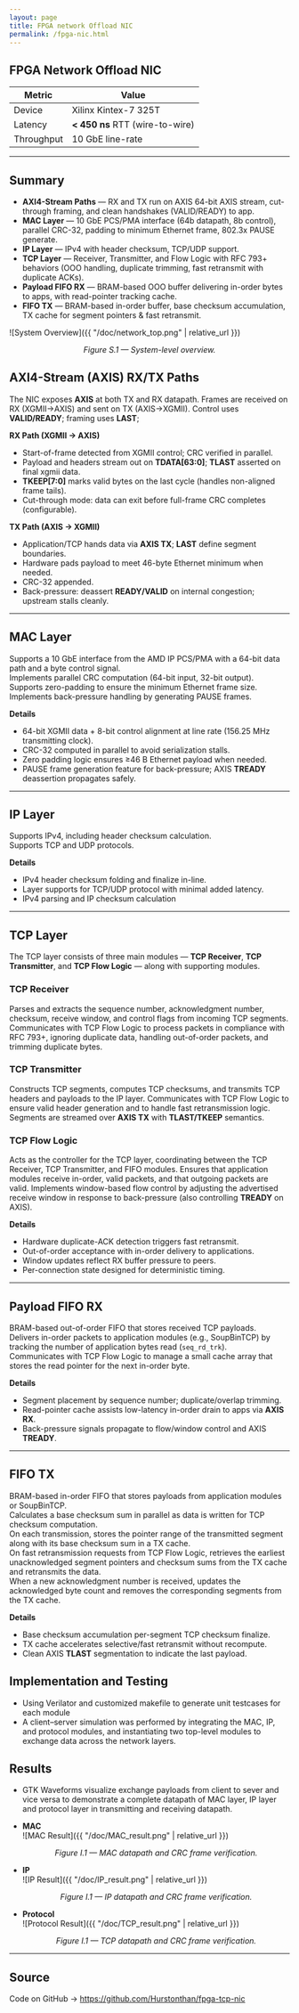 ```yaml
---
layout: page
title: FPGA network Offload NIC
permalink: /fpga-nic.html
---
```


## FPGA Network Offload NIC

| Metric | Value |
|--------|-------|
| Device | Xilinx Kintex-7 325T |
| Latency | **< 450 ns** RTT (wire-to-wire) |
| Throughput | 10 GbE line-rate |

---

## Summary

- **AXI4-Stream Paths** — RX and TX run on AXIS 64-bit AXIS stream, cut-through framing, and clean handshakes (VALID/READY) to app.
- **MAC Layer** — 10 GbE PCS/PMA interface (64b datapath, 8b control), parallel CRC-32, padding to minimum Ethernet frame, 802.3x PAUSE generate.
- **IP Layer** — IPv4 with header checksum, TCP/UDP support.
- **TCP Layer** — Receiver, Transmitter, and Flow Logic with RFC 793+ behaviors (OOO handling, duplicate trimming, fast retransmit with duplicate ACKs).
- **Payload FIFO RX** — BRAM-based OOO buffer delivering in-order bytes to apps, with read-pointer tracking cache.
- **FIFO TX** — BRAM-based in-order buffer, base checksum accumulation, TX cache for segment pointers & fast retransmit.

![System Overview]({{ "/doc/network_top.png" | relative_url }})
<p align="center"><em>Figure S.1 — System-level overview.</em></p>



## AXI4-Stream (AXIS) RX/TX Paths

The NIC exposes **AXIS** at both TX and RX datapath. Frames are received on RX (XGMII→AXIS) and sent on TX (AXIS→XGMII). Control uses **VALID/READY**; framing uses **LAST**;

<!-- ![AXIS Overview]({{ "/doc/axis-overview.png" | relative_url }})
<p align="center"><em>Figure A.1 — AXIS bridging at RX/TX boundaries.</em></p> -->

**RX Path (XGMII → AXIS)**  
- Start-of-frame detected from XGMII control; CRC verified in parallel.  
- Payload and headers stream out on **TDATA[63:0]**; **TLAST** asserted on final xgmii data.  
- **TKEEP[7:0]** marks valid bytes on the last cycle (handles non-aligned frame tails).  
- Cut-through mode: data can exit before full-frame CRC completes (configurable).

**TX Path (AXIS → XGMII)**  
- Application/TCP hands data via **AXIS TX**; **LAST** define segment boundaries.  
- Hardware pads payload to meet 46-byte Ethernet minimum when needed.  
- CRC-32 appended.  
- Back-pressure: deassert **READY/VALID** on internal congestion; upstream stalls cleanly.

---

## MAC Layer

Supports a 10 GbE interface from the AMD IP PCS/PMA with a 64-bit data path and a byte control signal.  
Implements parallel CRC computation (64-bit input, 32-bit output).  
Supports zero-padding to ensure the minimum Ethernet frame size.  
Implements back-pressure handling by generating PAUSE frames.

<!-- ![MAC Layer]({{ "/doc/mac-lay.png" | relative_url }})
<p align="center"><em>Figure M.1 — MAC datapath.</em></p> -->

**Details**
- 64-bit XGMII data + 8-bit control alignment at line rate (156.25 MHz transmitting clock).  
- CRC-32 computed in parallel to avoid serialization stalls.  
- Zero padding logic ensures ≥46 B Ethernet payload when needed.  
- PAUSE frame generation feature for back-pressure; AXIS **TREADY** deassertion propagates safely.

---

## IP Layer

Supports IPv4, including header checksum calculation.  
Supports TCP and UDP protocols.  

<!-- ![IP Layer]({{ "/doc/ip-layer.png" | relative_url }})
<p align="center"><em>Figure I.1 — IP parsing pipeline and checksum unit.</em></p> -->

**Details**
- IPv4 header checksum folding and finalize in-line.  
- Layer supports for TCP/UDP protocol with minimal added latency.
- IPv4 parsing and IP checksum calculation

---

## TCP Layer

The TCP layer consists of three main modules — **TCP Receiver**, **TCP Transmitter**, and **TCP Flow Logic** — along with supporting modules.

<!-- ![TCP Layer]({{ "/doc/tcp-layer.png" | relative_url }})
<p align="center"><em>Figure T.1 — TCP RX/TX/Flow control orchestration.</em></p> -->

### TCP Receiver
Parses and extracts the sequence number, acknowledgment number, checksum, receive window, and control flags from incoming TCP segments. Communicates with TCP Flow Logic to process packets in compliance with RFC 793+, ignoring duplicate data, handling out-of-order packets, and trimming duplicate bytes.

### TCP Transmitter
Constructs TCP segments, computes TCP checksums, and transmits TCP headers and payloads to the IP layer. Communicates with TCP Flow Logic to ensure valid header generation and to handle fast retransmission logic. Segments are streamed over **AXIS TX** with **TLAST/TKEEP** semantics.

### TCP Flow Logic
Acts as the controller for the TCP layer, coordinating between the TCP Receiver, TCP Transmitter, and FIFO modules. Ensures that application modules receive in-order, valid packets, and that outgoing packets are valid. Implements window-based flow control by adjusting the advertised receive window in response to back-pressure (also controlling **TREADY** on AXIS).

**Details**
- Hardware duplicate-ACK detection triggers fast retransmit.  
- Out-of-order acceptance with in-order delivery to applications.  
- Window updates reflect RX buffer pressure to peers.  
- Per-connection state designed for deterministic timing.

---

## Payload FIFO RX

BRAM-based out-of-order FIFO that stores received TCP payloads.  
Delivers in-order packets to application modules (e.g., SoupBinTCP) by tracking the number of application bytes read (`seq_rd_trk`).  
Communicates with TCP Flow Logic to manage a small cache array that stores the read pointer for the next in-order byte.

<!-- ![Payload FIFO RX]({{ "/doc/payload-fifo-rx.png" | relative_url }})
<p align="center"><em>Figure R.1 — RX FIFO with OOO accept / in-order release.</em></p> -->

**Details**
- Segment placement by sequence number; duplicate/overlap trimming.  
- Read-pointer cache assists low-latency in-order drain to apps via **AXIS RX**.  
- Back-pressure signals propagate to flow/window control and AXIS **TREADY**.

---

## FIFO TX

BRAM-based in-order FIFO that stores payloads from application modules or SoupBinTCP.  
Calculates a base checksum sum in parallel as data is written for TCP checksum computation.  
On each transmission, stores the pointer range of the transmitted segment along with its base checksum sum in a TX cache.  
On fast retransmission requests from TCP Flow Logic, retrieves the earliest unacknowledged segment pointers and checksum sums from the TX cache and retransmits the data.  
When a new acknowledgment number is received, updates the acknowledged byte count and removes the corresponding segments from the TX cache.

<!-- ![FIFO TX]({{ "/doc/fifo-tx.png" | relative_url }})
<p align="center"><em>Figure X.1 — TX FIFO with base-sum accumulation and TX cache.</em></p> -->

**Details**
- Base checksum accumulation per-segment TCP checksum finalize.  
- TX cache accelerates selective/fast retransmit without recompute.  
- Clean AXIS **TLAST** segmentation to indicate the last payload.

## Implementation and Testing
- Using Verilator and customized makefile to generate unit testcases for each module
- A client–server simulation was performed by integrating the MAC, IP, and protocol modules, and instantiating two top-level modules to exchange data across the network layers.

## Results
- GTK Waveforms visualize exchange payloads from client to sever and vice versa to demonstrate a complete datapath of MAC layer, IP layer and protocol layer in transmitting and receiving datapath.
  
- **MAC**  
  ![MAC Result]({{ "/doc/MAC_result.png" | relative_url }})
  <p align="center"><em>Figure I.1 — MAC datapath and CRC frame verification.</em></p>

- **IP**  
  ![IP Result]({{ "/doc/IP_result.png" | relative_url }})
  <p align="center"><em>Figure I.1 — IP datapath and CRC frame verification.</em></p>

- **Protocol**  
  ![Protocol Result]({{ "/doc/TCP_result.png" | relative_url }})
  <p align="center"><em>Figure I.1 — TCP datapath and CRC frame verification.</em></p>

---

## Source

Code on GitHub → <https://github.com/Hurstonthan/fpga-tcp-nic>

